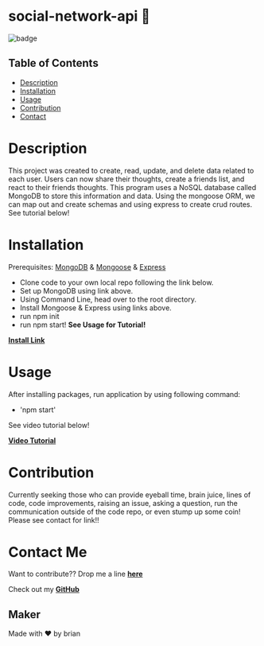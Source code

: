 # social-network-api 🚀

![badge](https://img.shields.io/badge/SOCIAL-network-success)

## Table of Contents
* [Description](#description)
* [Installation](#installation)
* [Usage](#usage)
* [Contribution](#contribution)
* [Contact](#contact-me)

# Description

This project was created to create, read, update, and delete data related to each user. Users can now share their thoughts, create a friends list, and react to their friends thoughts. This program uses a NoSQL database called MongoDB to store this information and data. Using the mongoose ORM, we can map out and create schemas and using express to create crud routes. See tutorial below!

# Installation

Prerequisites: [MongoDB](https://www.mongodb.com/) &amp; [Mongoose](https://mongoosejs.com/) &amp; [Express](https://expressjs.com/)

* Clone code to your own local repo following the link below. 
* Set up MongoDB using link above.
* Using Command Line, head over to the root directory.
* Install Mongoose &amp; Express using links above.
* run npm init
* run npm start!
**See Usage for Tutorial!**

**[Install Link](https://github.com/brian-nelson10/social-network-api.git)**

# Usage

After installing packages, run application by using following command:
* 'npm start' 

See video tutorial below!
<br>

**[Video Tutorial](https://drive.google.com/file/d/1dmyILpaFloWGTN-1xmk6T4Sinx3ktAfx/view)**


# Contribution

Currently seeking those who can provide eyeball time, brain juice, lines of code, code improvements, raising an issue, asking a question, run the communication outside of the code repo, or even stump up some coin! Please see contact for link!! 

# Contact Me 

Want to contribute?? Drop me a line **[here](mailto:bn3l10@gmail.com)**

Check out my **[GitHub](https://github.com/brian-nelson10)**


## Maker
Made with ❤️ by brian

